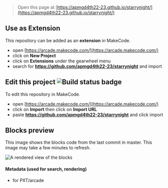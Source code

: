  


> Open this page at [https://apmgd4th22-23.github.io/starrynight/](https://apmgd4th22-23.github.io/starrynight/)

## Use as Extension

This repository can be added as an **extension** in MakeCode.

* open [https://arcade.makecode.com/](https://arcade.makecode.com/)
* click on **New Project**
* click on **Extensions** under the gearwheel menu
* search for **https://github.com/apmgd4th22-23/starrynight** and import

## Edit this project ![Build status badge](https://github.com/apmgd4th22-23/starrynight/workflows/MakeCode/badge.svg)

To edit this repository in MakeCode.

* open [https://arcade.makecode.com/](https://arcade.makecode.com/)
* click on **Import** then click on **Import URL**
* paste **https://github.com/apmgd4th22-23/starrynight** and click import

## Blocks preview

This image shows the blocks code from the last commit in master.
This image may take a few minutes to refresh.

![A rendered view of the blocks](https://github.com/apmgd4th22-23/starrynight/raw/master/.github/makecode/blocks.png)

#### Metadata (used for search, rendering)

* for PXT/arcade
<script src="https://makecode.com/gh-pages-embed.js"></script><script>makeCodeRender("{{ site.makecode.home_url }}", "{{ site.github.owner_name }}/{{ site.github.repository_name }}");</script>
